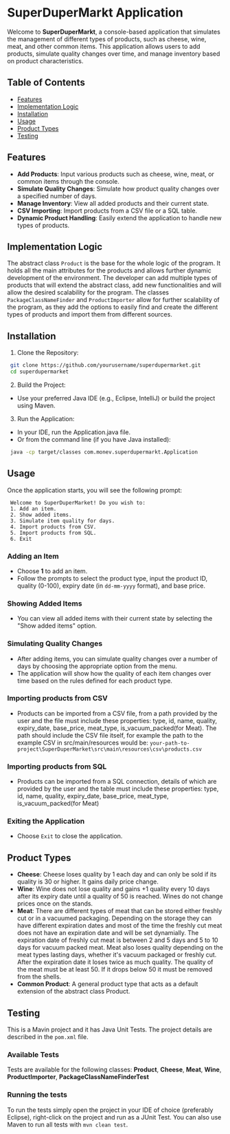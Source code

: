 # SuperDuperMarkt Application
Welcome to **SuperDuperMarkt**, a console-based application that simulates the management of different types of products, such as cheese, wine, meat, and other common items. This application allows users to add products, simulate quality changes over time, and manage inventory based on product characteristics.

## Table of Contents
- [Features](#features)
- [Implementation Logic](#implementation-logic)
- [Installation](#installation)
- [Usage](#usage)
- [Product Types](#product-types)
- [Testing](#testing)
## Features
- **Add Products**: Input various products such as cheese, wine, meat, or common items through the console.
- **Simulate Quality Changes**: Simulate how product quality changes over a specified number of days.
- **Manage Inventory**: View all added products and their current state.
- **CSV Importing**: Import products from a CSV file or a SQL table.
- **Dynamic Product Handling**: Easily extend the application to handle new types of products.
## Implementation Logic
The abstract class `Product` is the base for the whole logic of the program. It holds all the main attributes for the products and allows further dynamic development of the environment. The developer can add multiple types of products that will extend the abstract class, add new functionalities and will allow the desired scalability for the program. The classes `PackageClassNameFinder` and `ProductImporter` allow for further scalability of the program, as they add the options to easily find and create the different types of products and import them from different sources.
## Installation
1. Clone the Repository:

```bash
 git clone https://github.com/yourusername/superdupermarket.git
 cd superdupermarket
```
2. Build the Project:

- Use your preferred Java IDE (e.g., Eclipse, IntelliJ) or build the project using Maven.
3. Run the Application:

- In your IDE, run the Application.java file.
- Or from the command line (if you have Java installed):
```bash
 java -cp target/classes com.monev.superdupermarkt.Application
```
## Usage
Once the application starts, you will see the following prompt:

```
 Welcome to SuperDuperMarket! Do you wish to:
 1. Add an item.
 2. Show added items.
 3. Simulate item quality for days.
 4. Import products from CSV.
 5. Import products from SQL.
 6. Exit
```
### Adding an Item
- Choose **1** to add an item.
- Follow the prompts to select the product type, input the product ID, quality (0-100), expiry date (in `dd-mm-yyyy` format), and base price.
### Showing Added Items
- You can view all added items with their current state by selecting the "Show added items" option.
### Simulating Quality Changes
- After adding items, you can simulate quality changes over a number of days by choosing the appropriate option from the menu.
- The application will show how the quality of each item changes over time based on the rules defined for each product type.
### Importing products from CSV
- Products can be imported from a CSV file, from a path provided by the user and the file must include these properties: type, id, name, quality, expiry_date, base_price, meat_type, is_vacuum_packed(for Meat). The path should include the CSV file itself, for example the path to the example CSV in src/main/resources would be: `your-path-to-project\SuperDuperMarket\src\main\resources\csv\products.csv`
### Importing products from SQL
- Products can be imported from a SQL connection, details of which are provided by the user and the table must include these properties: type, id, name, quality, expiry_date, base_price, meat_type, is_vacuum_packed(for Meat)
### Exiting the Application
- Choose `Exit` to close the application.

## Product Types
- **Cheese**: Cheese loses quality by 1 each day and can only be sold if its quality is 30 or higher. It gains daily price change.
- **Wine**: Wine does not lose quality and gains +1 quality every 10 days after its expiry date until a quality of 50 is reached. Wines do not change prices once on the stands.
- **Meat**: There are different types of meat that can be stored either freshly cut or in a vacuumed packaging. Depending on the storage they can have different expiration dates and most of the time the freshly cut meat does not have an expiration date and will be set dynamially. The expiration date of freshly cut meat is between 2 and 5 days and 5 to 10 days for vacuum packed meat. Meat also loses quality depending on the meat types lasting days, whether it's vacuum packaged or freshly cut. After the expiration date it loses twice as much quality. The quality of the meat must be at least 50. If it drops below 50 it must be removed from the shells.
- **Common Product**: A general product type that acts as a default extension of the abstract class Product.

## Testing
This is a Mavin project and it has Java Unit Tests. The project details are described in the `pom.xml` file. 
### Available Tests
Tests are available for the following classes: **Product**, **Cheese**, **Meat**, **Wine**, **ProductImporter**, **PackageClassNameFinderTest** 
### Running the tests
To run the tests simply open the project in your IDE of choice (preferably Eclipse), right-click on the project and run as a JUnit Test. You can also use Maven to run all tests with `mvn clean test`.
